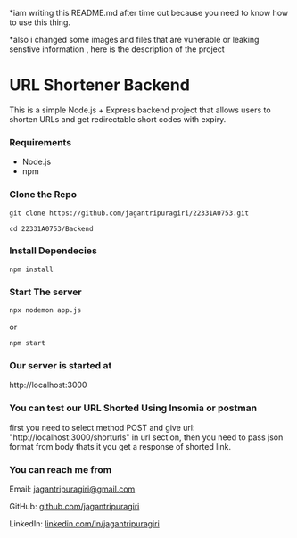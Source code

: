*iam writing this README.md after time out because you need to know how to use this thing.

*also i changed some images and files that are vunerable or leaking senstive information , here is the description of the project 

#  URL Shortener Backend


This is a simple Node.js + Express backend project that allows users to shorten URLs and get redirectable short codes with expiry.


### Requirements

- Node.js
- npm

  
### Clone the Repo

```
git clone https://github.com/jagantripuragiri/22331A0753.git

cd 22331A0753/Backend
```

### Install Dependecies
```
npm install
```

### Start The server
```
npx nodemon app.js
```

or

```
npm start
```

### Our server is started at

http://localhost:3000


### You can test our URL Shorted Using Insomia or postman 

first you need to select method POST and give url: "http://localhost:3000/shorturls" in url section,  then you need to pass json format from body thats it you get a response of shorted link.



### You can reach me from 

Email: [jagantripuragiri@gmail.com](mailto:jagantripuragiri@gmail.com)

GitHub: [github.com/jagantripuragiri](https://github.com/jagantripuragiri)

LinkedIn: [linkedin.com/in/jagantripuragiri](https://www.linkedin.com/in/jagantripuragiri)

